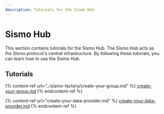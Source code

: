 ```yaml
---
description: Tutorials for the Sismo Hub.
---
```


# Sismo Hub

This section contains tutorials for the Sismo Hub. The Sismo Hub acts as the Sismo protocol's central infrastructure. By following these tutorials, you can learn how to use the Sismo Hub.&#x20;

## Tutorials

{% content-ref url="../sismo-factory/create-your-group.md" %}
[create-your-group.md](../sismo-factory/create-your-group.md)
{% endcontent-ref %}

{% content-ref url="create-your-data-provider.md" %}
[create-your-data-provider.md](create-your-data-provider.md)
{% endcontent-ref %}
